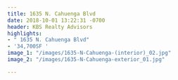```yaml
---
title: 1635 N. Cahuenga Blvd
date: 2018-10-01 13:22:31 -0700
header: KBS Realty Advisors
highlights:
- " 1635 N. Cahuenga Blvd"
- '34,700SF '
image_1: "/images/1635-N-Cahuenga-(interior)_02.jpg"
image_2: "/images/1635-N-Cahuenga-exterior_01.jpg"

---
```

